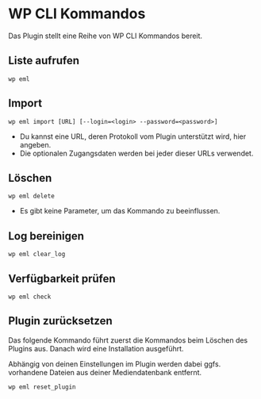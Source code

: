 # WP CLI Kommandos

Das Plugin stellt eine Reihe von WP CLI Kommandos bereit.

## Liste aufrufen

`wp eml`

## Import

`wp eml import [URL] [--login=<login> --password=<password>]`

* Du kannst eine URL, deren Protokoll vom Plugin unterstützt wird, hier angeben.
* Die optionalen Zugangsdaten werden bei jeder dieser URLs verwendet.

## Löschen

`wp eml delete`

* Es gibt keine Parameter, um das Kommando zu beeinflussen.

## Log bereinigen

`wp eml clear_log`

## Verfügbarkeit prüfen

`wp eml check`

## Plugin zurücksetzen

Das folgende Kommando führt zuerst die Kommandos beim Löschen des Plugins aus. Danach wird eine Installation ausgeführt.

Abhängig von deinen Einstellungen im Plugin werden dabei ggfs. vorhandene Dateien aus deiner Mediendatenbank entfernt.

`wp eml reset_plugin`
